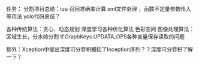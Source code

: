 




任务：
分割项目总结：iou 召回准确率计算   xml文件处理   ，函数不定量参数传入等用法
yolo代码总结？


各种传统算法：贪心、动态规划
深度学习各种优化算法
色彩空间
图像处理算法：区域生长，分水岭分割
 tf.GraphKeys.UPDATA_OPS各种变量保存读取的问题
 
额外：Xception中提出深度可分卷积概括了Inception序列？？深度可分卷积了解一下？
<!--stackedit_data:
eyJoaXN0b3J5IjpbLTE1Nzc4MzAxODgsMTYzMzUyMDY1NiwyOD
c0NzcwMjUsMTU3MTExNTA5NSwxMDY2OTcyMTUyXX0=
-->
